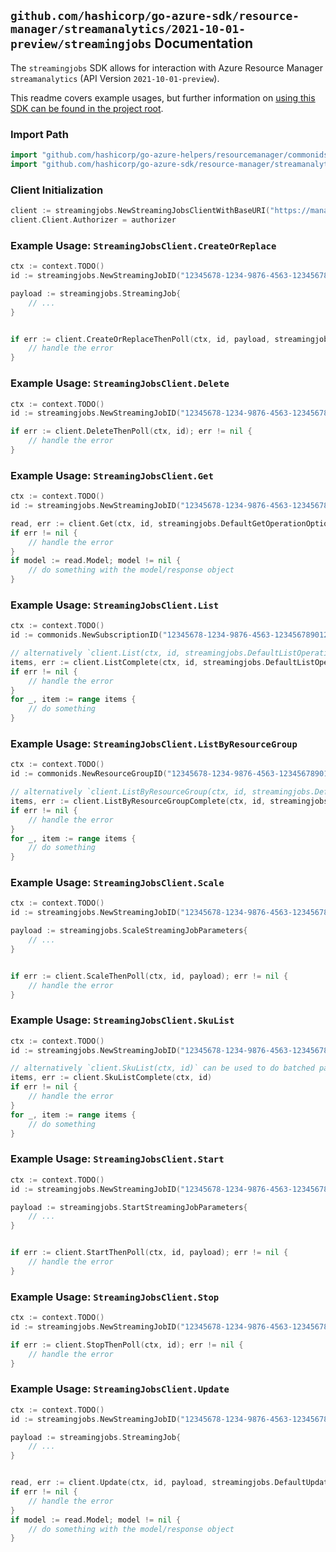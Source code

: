 
## `github.com/hashicorp/go-azure-sdk/resource-manager/streamanalytics/2021-10-01-preview/streamingjobs` Documentation

The `streamingjobs` SDK allows for interaction with Azure Resource Manager `streamanalytics` (API Version `2021-10-01-preview`).

This readme covers example usages, but further information on [using this SDK can be found in the project root](https://github.com/hashicorp/go-azure-sdk/tree/main/docs).

### Import Path

```go
import "github.com/hashicorp/go-azure-helpers/resourcemanager/commonids"
import "github.com/hashicorp/go-azure-sdk/resource-manager/streamanalytics/2021-10-01-preview/streamingjobs"
```


### Client Initialization

```go
client := streamingjobs.NewStreamingJobsClientWithBaseURI("https://management.azure.com")
client.Client.Authorizer = authorizer
```


### Example Usage: `StreamingJobsClient.CreateOrReplace`

```go
ctx := context.TODO()
id := streamingjobs.NewStreamingJobID("12345678-1234-9876-4563-123456789012", "example-resource-group", "streamingJobValue")

payload := streamingjobs.StreamingJob{
	// ...
}


if err := client.CreateOrReplaceThenPoll(ctx, id, payload, streamingjobs.DefaultCreateOrReplaceOperationOptions()); err != nil {
	// handle the error
}
```


### Example Usage: `StreamingJobsClient.Delete`

```go
ctx := context.TODO()
id := streamingjobs.NewStreamingJobID("12345678-1234-9876-4563-123456789012", "example-resource-group", "streamingJobValue")

if err := client.DeleteThenPoll(ctx, id); err != nil {
	// handle the error
}
```


### Example Usage: `StreamingJobsClient.Get`

```go
ctx := context.TODO()
id := streamingjobs.NewStreamingJobID("12345678-1234-9876-4563-123456789012", "example-resource-group", "streamingJobValue")

read, err := client.Get(ctx, id, streamingjobs.DefaultGetOperationOptions())
if err != nil {
	// handle the error
}
if model := read.Model; model != nil {
	// do something with the model/response object
}
```


### Example Usage: `StreamingJobsClient.List`

```go
ctx := context.TODO()
id := commonids.NewSubscriptionID("12345678-1234-9876-4563-123456789012")

// alternatively `client.List(ctx, id, streamingjobs.DefaultListOperationOptions())` can be used to do batched pagination
items, err := client.ListComplete(ctx, id, streamingjobs.DefaultListOperationOptions())
if err != nil {
	// handle the error
}
for _, item := range items {
	// do something
}
```


### Example Usage: `StreamingJobsClient.ListByResourceGroup`

```go
ctx := context.TODO()
id := commonids.NewResourceGroupID("12345678-1234-9876-4563-123456789012", "example-resource-group")

// alternatively `client.ListByResourceGroup(ctx, id, streamingjobs.DefaultListByResourceGroupOperationOptions())` can be used to do batched pagination
items, err := client.ListByResourceGroupComplete(ctx, id, streamingjobs.DefaultListByResourceGroupOperationOptions())
if err != nil {
	// handle the error
}
for _, item := range items {
	// do something
}
```


### Example Usage: `StreamingJobsClient.Scale`

```go
ctx := context.TODO()
id := streamingjobs.NewStreamingJobID("12345678-1234-9876-4563-123456789012", "example-resource-group", "streamingJobValue")

payload := streamingjobs.ScaleStreamingJobParameters{
	// ...
}


if err := client.ScaleThenPoll(ctx, id, payload); err != nil {
	// handle the error
}
```


### Example Usage: `StreamingJobsClient.SkuList`

```go
ctx := context.TODO()
id := streamingjobs.NewStreamingJobID("12345678-1234-9876-4563-123456789012", "example-resource-group", "streamingJobValue")

// alternatively `client.SkuList(ctx, id)` can be used to do batched pagination
items, err := client.SkuListComplete(ctx, id)
if err != nil {
	// handle the error
}
for _, item := range items {
	// do something
}
```


### Example Usage: `StreamingJobsClient.Start`

```go
ctx := context.TODO()
id := streamingjobs.NewStreamingJobID("12345678-1234-9876-4563-123456789012", "example-resource-group", "streamingJobValue")

payload := streamingjobs.StartStreamingJobParameters{
	// ...
}


if err := client.StartThenPoll(ctx, id, payload); err != nil {
	// handle the error
}
```


### Example Usage: `StreamingJobsClient.Stop`

```go
ctx := context.TODO()
id := streamingjobs.NewStreamingJobID("12345678-1234-9876-4563-123456789012", "example-resource-group", "streamingJobValue")

if err := client.StopThenPoll(ctx, id); err != nil {
	// handle the error
}
```


### Example Usage: `StreamingJobsClient.Update`

```go
ctx := context.TODO()
id := streamingjobs.NewStreamingJobID("12345678-1234-9876-4563-123456789012", "example-resource-group", "streamingJobValue")

payload := streamingjobs.StreamingJob{
	// ...
}


read, err := client.Update(ctx, id, payload, streamingjobs.DefaultUpdateOperationOptions())
if err != nil {
	// handle the error
}
if model := read.Model; model != nil {
	// do something with the model/response object
}
```
